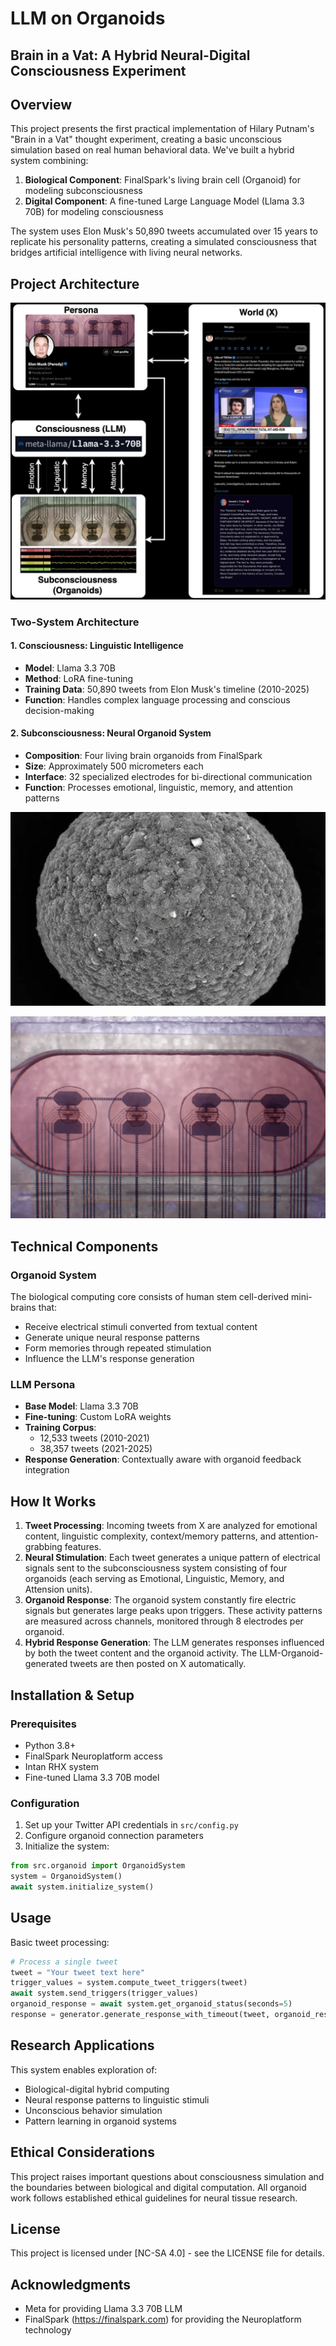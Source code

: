 # LLM on Organoids

## Brain in a Vat: A Hybrid Neural-Digital Consciousness Experiment

## Overview

This project presents the first practical implementation of Hilary Putnam's "Brain in a Vat" thought experiment, creating a basic unconscious simulation based on real human behavioral data. We've built a hybrid system combining:

1. **Biological Component**: FinalSpark's living brain cell (Organoid) for modeling subconsciousness
2. **Digital Component**: A fine-tuned Large Language Model (Llama 3.3 70B) for modeling consciousness

The system uses Elon Musk's 50,890 tweets accumulated over 15 years to replicate his personality patterns, creating a simulated consciousness that bridges artificial intelligence with living neural networks.

## Project Architecture

![Organoid System](Figures/Scheme.png)

### Two-System Architecture

#### 1. Consciousness: Linguistic Intelligence
- **Model**: Llama 3.3 70B
- **Method**: LoRA fine-tuning
- **Training Data**: 50,890 tweets from Elon Musk's timeline (2010-2025)
- **Function**: Handles complex language processing and conscious decision-making

#### 2. Subconsciousness: Neural Organoid System
- **Composition**: Four living brain organoids from FinalSpark
- **Size**: Approximately 500 micrometers each
- **Interface**: 32 specialized electrodes for bi-directional communication
- **Function**: Processes emotional, linguistic, memory, and attention patterns

![Organoid System](Figures/organoid_single.png)

![Organoid System](Figures/organoid_system.png)

## Technical Components

### Organoid System
The biological computing core consists of human stem cell-derived mini-brains that:
- Receive electrical stimuli converted from textual content
- Generate unique neural response patterns
- Form memories through repeated stimulation
- Influence the LLM's response generation

### LLM Persona
- **Base Model**: Llama 3.3 70B
- **Fine-tuning**: Custom LoRA weights
- **Training Corpus**:
  - 12,533 tweets (2010-2021)
  - 38,357 tweets (2021-2025)
- **Response Generation**: Contextually aware with organoid feedback integration

## How It Works

1. **Tweet Processing**: Incoming tweets from X are analyzed for emotional content, linguistic complexity, context/memory patterns, and attention-grabbing features.
2. **Neural Stimulation**: Each tweet generates a unique pattern of electrical signals sent to the subconsciousness system consisting of four organoids (each serving as Emotional, Linguistic, Memory, and Attension units).
3. **Organoid Response**: The organoid system constantly fire electric signals but generates large peaks upon triggers. These activity patterns are measured across channels, monitored through 8 electrodes per organoid.
4. **Hybrid Response Generation**: The LLM generates responses influenced by both the tweet content and the organoid activity. The LLM-Organoid-generated tweets are then posted on X automatically.

## Installation & Setup

### Prerequisites
- Python 3.8+
- FinalSpark Neuroplatform access
- Intan RHX system
- Fine-tuned Llama 3.3 70B model


### Configuration
1. Set up your Twitter API credentials in `src/config.py`
2. Configure organoid connection parameters
3. Initialize the system:
```python
from src.organoid import OrganoidSystem
system = OrganoidSystem()
await system.initialize_system()
```

## Usage

Basic tweet processing:
```python
# Process a single tweet
tweet = "Your tweet text here"
trigger_values = system.compute_tweet_triggers(tweet)
await system.send_triggers(trigger_values)
organoid_response = await system.get_organoid_status(seconds=5)
response = generator.generate_response_with_timeout(tweet, organoid_response=organoid_response)
```

## Research Applications

This system enables exploration of:
- Biological-digital hybrid computing
- Neural response patterns to linguistic stimuli
- Unconscious behavior simulation
- Pattern learning in organoid systems

## Ethical Considerations

This project raises important questions about consciousness simulation and the boundaries between biological and digital computation. All organoid work follows established ethical guidelines for neural tissue research.


## License

This project is licensed under [NC-SA 4.0] - see the LICENSE file for details.

## Acknowledgments

- Meta for providing Llama 3.3 70B LLM
- FinalSpark (https://finalspark.com) for providing the Neuroplatform technology
